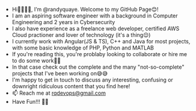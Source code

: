- Hi👋🏿👋🏿, I’m @randyquaye. Welcome to my GitHub Page😊!
- I am an aspiring software engineer with a background in Computer Engineering and 2 years in Cybersecurity
- I also have experience as a freelance web developer, certified AWS Cloud practioner and lover of technology (it's a thing😌)
- I currently work with Angular(JS & TS), C++ and Java for most projects, with some basic knowledge of PHP, Python and MATLAB
- If you're reading this, you're problaby looking to collaborate or hire me to do some work🙈🙈
- In that case check out the complete and the many "not-so-complete" projects that I've been working on😅😅
- I'm happy to get in touch to discuss any interesting, confusing or downright ridiculous content that you find here!
- 📫 Reach me at rqdevops@gmail.com
- Have Fun!!! 👌🏿

<!---
randyquaye/randyquaye is a ✨ special ✨ repository because its `README.md` (this file) appears on your GitHub profile.
You can click the Preview link to take a look at your changes.
--->
